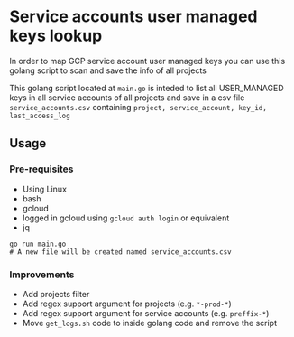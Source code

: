 # Service accounts user managed keys lookup

In order to map GCP service account user managed keys you can use this golang script to scan and save the info of all projects

This golang script located at `main.go` is inteded to list all USER_MANAGED keys in all service accounts of all projects and save in a csv file `service_accounts.csv` containing `project, service_account, key_id, last_access_log`

## Usage

### Pre-requisites
- Using Linux
- bash
- gcloud
- logged in gcloud using `gcloud auth login` or equivalent
- jq

```
go run main.go
# A new file will be created named service_accounts.csv
```

### Improvements
- Add projects filter
- Add regex support argument for projects (e.g. `*-prod-*`)
- Add regex support argument for service accounts (e.g. `preffix-*`)
- Move `get_logs.sh` code to inside golang code and remove the script